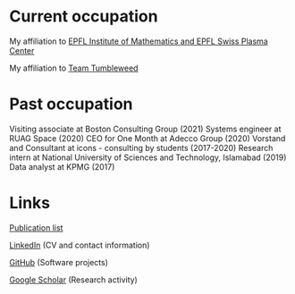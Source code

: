 <head>
<meta name="google-site-verification" content="ruOBcOn1XgWB3kz3N4Mym7lNwkgxqcFxM-pc9VEJmYs" />
</head>
  

# Current occupation

My affiliation to [EPFL Institute of Mathematics and EPFL Swiss Plasma Center](https://people.epfl.ch/markus.renoldner/)

My affiliation to [Team Tumbleweed](https://www.teamtumbleweed.eu/)

# Past occupation

<div style="max-width: 600px;">

  Visiting associate at Boston Consulting Group (2021)
Systems engineer at RUAG Space (2020)
CEO for One Month at Adecco Group (2020)
Vorstand and Consultant at icons - consulting by students (2017-2020)
Research intern at National University of Sciences and Technology, Islamabad (2019)
Data analyst at KPMG (2017)

</div>

# Links

[Publication list](publications.md)

[LinkedIn](https://www.linkedin.com/in/markusrenoldner) (CV and contact information)

[GitHub](https://github.com/markusrenoldner) (Software projects)

[Google Scholar](https://scholar.google.com/citations?user=UB47bUEAAAA) (Research activity)


